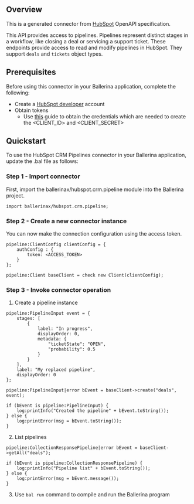 ## Overview
This is a generated connector from [HubSpot](https://www.hubspot.com/) OpenAPI specification. 

This API provides access to pipelines. Pipelines represent distinct stages in a workflow, like closing a deal or servicing a support ticket. These endpoints provide access to read and modify pipelines in HubSpot. They support `deals` and `tickets` object types.
 
## Prerequisites
Before using this connector in your Ballerina application, complete the following:
* Create a [HubSpot developer](https://developers.hubspot.com/) account
* Obtain tokens
    - Use [this](https://developers.hubspot.com/docs/api/working-with-oauth4) guide to obtain the credentials which are needed to create the <CLIENT_ID> and <CLIENT_SECRET>

## Quickstart
To use the HubSpot CRM Pipelines connector in your Ballerina application, update the .bal file as follows:
### Step 1 - Import connector
First, import the ballerinax/hubspot.crm.pipeline module into the Ballerina project.
```ballerina
import ballerinax/hubspot.crm.pipeline;
```

### Step 2 - Create a new connector instance
You can now make the connection configuration using the access token.
```ballerina
pipeline:ClientConfig clientConfig = {
    authConfig : {
        token: <ACCESS_TOKEN>
    }
};

pipeline:Client baseClient = check new Client(clientConfig);

```

### Step 3 - Invoke connector operation
1. Create a pipeline instance

```ballerina
pipeline:PipelineInput event = {
    stages: [
        {
            label: "In progress",
            displayOrder: 0,
            metadata: {
                "ticketState": "OPEN",
                "probability": 0.5
            }
        }
    ],
    label: "My replaced pipeline",
    displayOrder: 0
};

pipeline:PipelineInput|error bEvent = baseClient->create("deals", event);

if (bEvent is pipeline:PipelineInput) {
    log:printInfo("Created the pipeline" + bEvent.toString());
} else {
    log:printError(msg = bEvent.toString());
}
```

2. List pipelines

```ballerina
pipeline:CollectionResponsePipeline|error bEvent = baseClient->getAll("deals");

if (bEvent is pipeline:CollectionResponsePipeline) {
    log:printInfo("Pipeline list" + bEvent.toString());
} else {
    log:printError(msg = bEvent.message());
}
```

3. Use `bal run` command to compile and run the Ballerina program
